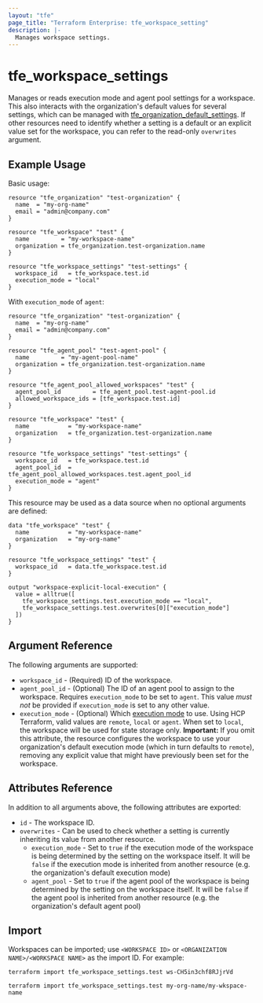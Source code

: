 ```yaml
---
layout: "tfe"
page_title: "Terraform Enterprise: tfe_workspace_setting"
description: |-
  Manages workspace settings.
---
```


# tfe_workspace_settings

Manages or reads execution mode and agent pool settings for a workspace. This also interacts with the organization's default values for several settings, which can be managed with [tfe_organization_default_settings](organization_default_settings.html). If other resources need to identify whether a setting is a default or an explicit value set for the workspace, you can refer to the read-only `overwrites` argument.

## Example Usage

Basic usage:

```hcl
resource "tfe_organization" "test-organization" {
  name  = "my-org-name"
  email = "admin@company.com"
}

resource "tfe_workspace" "test" {
  name         = "my-workspace-name"
  organization = tfe_organization.test-organization.name
}

resource "tfe_workspace_settings" "test-settings" {
  workspace_id   = tfe_workspace.test.id
  execution_mode = "local"
}
```

With `execution_mode` of `agent`:

```hcl
resource "tfe_organization" "test-organization" {
  name  = "my-org-name"
  email = "admin@company.com"
}

resource "tfe_agent_pool" "test-agent-pool" {
  name         = "my-agent-pool-name"
  organization = tfe_organization.test-organization.name
}

resource "tfe_agent_pool_allowed_workspaces" "test" {
  agent_pool_id         = tfe_agent_pool.test-agent-pool.id
  allowed_workspace_ids = [tfe_workspace.test.id]
}

resource "tfe_workspace" "test" {
  name           = "my-workspace-name"
  organization   = tfe_organization.test-organization.name
}

resource "tfe_workspace_settings" "test-settings" {
  workspace_id   = tfe_workspace.test.id
  agent_pool_id  = tfe_agent_pool_allowed_workspaces.test.agent_pool_id
  execution_mode = "agent"
}
```

This resource may be used as a data source when no optional arguments are defined:

```hcl
data "tfe_workspace" "test" {
  name           = "my-workspace-name"
  organization   = "my-org-name"
}

resource "tfe_workspace_settings" "test" {
  workspace_id   = data.tfe_workspace.test.id
}

output "workspace-explicit-local-execution" {
  value = alltrue([
    tfe_workspace_settings.test.execution_mode == "local",
    tfe_workspace_settings.test.overwrites[0]["execution_mode"]
  ])
}
```

## Argument Reference

The following arguments are supported:

* `workspace_id` - (Required) ID of the workspace.
* `agent_pool_id` - (Optional) The ID of an agent pool to assign to the workspace. Requires `execution_mode`
  to be set to `agent`. This value _must not_ be provided if `execution_mode` is set to any other value.
* `execution_mode` - (Optional) Which [execution mode](https://developer.hashicorp.com/terraform/cloud-docs/workspaces/settings#execution-mode)
  to use. Using HCP Terraform, valid values are `remote`, `local` or `agent`. When set to `local`, the workspace will be used for state storage only. **Important:** If you omit this attribute, the resource configures the workspace to use your organization's default execution mode (which in turn defaults to `remote`), removing any explicit value that might have previously been set for the workspace.

## Attributes Reference

In addition to all arguments above, the following attributes are exported:

* `id` - The workspace ID.
* `overwrites` - Can be used to check whether a setting is currently inheriting its value from another resource.
  - `execution_mode` - Set to `true` if the execution mode of the workspace is being determined by the setting on the workspace itself. It will be `false` if the execution mode is inherited from another resource (e.g. the organization's default execution mode)
  - `agent_pool` - Set to `true` if the agent pool of the workspace is being determined by the setting on the workspace itself. It will be `false` if the agent pool is inherited from another resource (e.g. the organization's default agent pool)

## Import

Workspaces can be imported; use `<WORKSPACE ID>` or `<ORGANIZATION NAME>/<WORKSPACE NAME>` as the
import ID. For example:

```shell
terraform import tfe_workspace_settings.test ws-CH5in3chf8RJjrVd
```

```shell
terraform import tfe_workspace_settings.test my-org-name/my-wkspace-name
```
